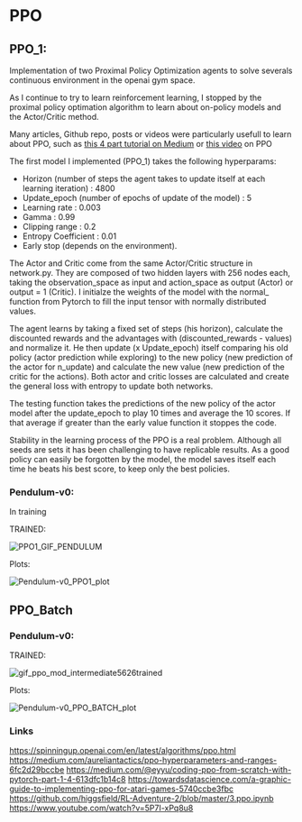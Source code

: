# PPO


## PPO_1:

Implementation of two Proximal Policy Optimization agents to solve severals continuous environment in the openai gym space. 

As I continue to try to learn reinforcement learning, I stopped by the proximal policy optimation algorithm to learn about on-policy models and the Actor/Critic method. 

Many articles, Github repo, posts or videos were particularly usefull to learn about PPO, such as [this 4 part tutorial on Medium](https://medium.com/@eyyu/coding-ppo-from-scratch-with-pytorch-part-1-4-613dfc1b14c8) or [this video](https://www.youtube.com/watch?v=5P7I-xPq8u8) on PPO

The first model I implemented (PPO_1) takes the following hyperparams:
- Horizon (number of steps the agent takes to update itself at each learning iteration) : 4800
- Update_epoch (number of epochs of update of the model) : 5
- Learning rate : 0.003
- Gamma : 0.99
- Clipping range : 0.2
- Entropy Coefficient : 0.01
- Early stop (depends on the environment).

The Actor and Critic come from the same Actor/Critic structure in network.py. They are composed of two hidden layers with 256 nodes each, taking the observation_space as input and action_space as output (Actor) or output = 1 (Critic). I initialze the weights of the model with the normal_ function from Pytorch to fill the input tensor with normally distributed values. 

The agent learns by taking a fixed set of steps (his horizon), calculate the discounted rewards and the advantages with (discounted_rewards - values) and normalize it. 
He then update (x Update_epoch) itself comparing his old policy (actor prediction while exploring) to the new policy (new prediction of the actor for n_update) and calculate the new value (new prediction of the critic for the actions).
Both actor and critic losses are calculated and create the general loss with entropy to update both networks.  

The testing function takes the predictions of the new policy of the actor model after the update_epoch to play 10 times and average the 10 scores. If that average if greater than the early value function it stoppes the code. 

Stability in the learning process of the PPO is a real problem. Although all seeds are sets it has been challenging to have replicable results. 
As a good policy can easily be forgotten by the model, the model saves itself each time he beats his best score, to keep only the best policies.  


### Pendulum-v0:

In training 

TRAINED:

![PPO1_GIF_PENDULUM](https://user-images.githubusercontent.com/63811972/152555427-c7b0be3d-8e8d-4638-96a6-090d254c098f.gif)

Plots:

![Pendulum-v0_PPO1_plot](https://user-images.githubusercontent.com/63811972/152562243-f187670b-cdf4-4939-9a2a-7be029ad5e8c.png)





## PPO_Batch

### Pendulum-v0:

TRAINED:


![gif_ppo_mod_intermediate5626trained](https://user-images.githubusercontent.com/63811972/152566900-fd35e396-ab31-4211-9ed4-af0921f0f6ca.gif)



Plots:

![Pendulum-v0_PPO_BATCH_plot](https://user-images.githubusercontent.com/63811972/152566707-7c4e1d0e-5102-48e7-aab6-7c73ccd3ae77.png)



### Links 
https://spinningup.openai.com/en/latest/algorithms/ppo.html
https://medium.com/aureliantactics/ppo-hyperparameters-and-ranges-6fc2d29bccbe
https://medium.com/@eyyu/coding-ppo-from-scratch-with-pytorch-part-1-4-613dfc1b14c8
https://towardsdatascience.com/a-graphic-guide-to-implementing-ppo-for-atari-games-5740ccbe3fbc
https://github.com/higgsfield/RL-Adventure-2/blob/master/3.ppo.ipynb
https://www.youtube.com/watch?v=5P7I-xPq8u8
